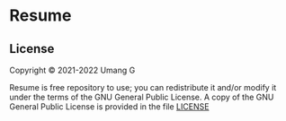 # Resume

## License
Copyright &copy; 2021-2022 Umang G

Resume is free repository to use; you can redistribute it and/or modify it under the terms of the GNU General Public 
License. A copy of the GNU General Public License is provided in the file [LICENSE](LICENSE)
